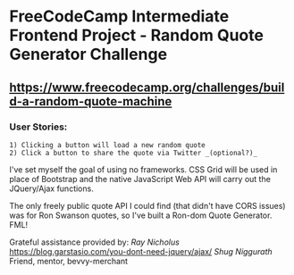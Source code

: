 # FreeCodeCamp Intermediate Frontend Project - Random Quote Generator Challenge
## https://www.freecodecamp.org/challenges/build-a-random-quote-machine

### User Stories:
    1) Clicking a button will load a new random quote
    2) Click a button to share the quote via Twitter _(optional?)_

I've set myself the goal of using no frameworks. CSS Grid will be used in place of
Bootstrap and the native JavaScript Web API will carry out the JQuery/Ajax functions.

The only freely public quote API I could find (that didn't have CORS issues) was
for Ron Swanson quotes, so I've built a Ron-dom Quote Generator. FML!



Grateful assistance provided by:
_Ray Nicholus_      https://blog.garstasio.com/you-dont-need-jquery/ajax/
_Shug Niggurath_    Friend, mentor, bevvy-merchant